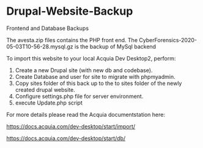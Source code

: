 # Drupal-Website-Backup
Frontend and Database Backups

The avesta.zip files contains the PHP front end.
The CyberForensics-2020-05-03T10-56-28.mysql.gz is the backup of MySql backend

To import this website to your local Acquia Dev Desktop2, perform:
  1. Create a new Drupal site (with new db and codebase).
  2. Create Database and user for site to migrate with phpmyadmin.
  3. Copy sites folder of this back up to the to sites folder of the newly created drupal website.  
  4. Configure settings.php file for server environment.
  5. execute Update.php script

For more details please read the Acquia documentstation here:

https://docs.acquia.com/dev-desktop/start/import/

https://docs.acquia.com/dev-desktop/start/db/
